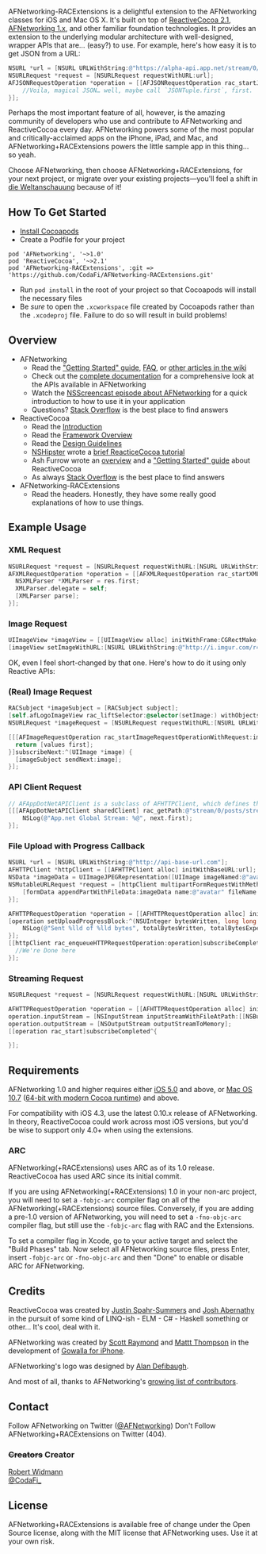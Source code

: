 <snark>

AFNetworking-RACExtensions is a delightful extension to the AFNetworking classes for iOS and Mac OS X. It's built on top of [ReactiveCocoa 2.1](https://github.com/ReactiveCocoa/ReactiveCocoa), [AFNetworking 1.x](https://github.com/AFNetworking/AFNetworking), and other familiar foundation technologies. It provides an extension to the underlying modular architecture with well-designed, wrapper APIs that are… (easy?) to use. For example, here's how easy it is to get JSON from a URL:

``` objective-c
NSURL *url = [NSURL URLWithString:@"https://alpha-api.app.net/stream/0/posts/stream/global"];
NSURLRequest *request = [NSURLRequest requestWithURL:url];
AFJSONRequestOperation *operation = [[AFJSONRequestOperation rac_startJSONRequestOperationWithRequest:request]subscribeNext:^(RACTuple *JSONTuple) {
    //Voila, magical JSON… well, maybe call `JSONTuple.first`, first.
}];
```

Perhaps the most important feature of all, however, is the amazing community of developers who use and contribute to AFNetworking and ReactiveCocoa every day. AFNetworking powers some of the most popular and critically-acclaimed apps on the iPhone, iPad, and Mac, and AFNetworking+RACExtensions powers the little sample app in this thing… so yeah. 

Choose AFNetworking, then choose AFNetworking+RACExtensions, for your next project, or migrate over your existing projects—you'll feel a shift in [die Weltanschauung](http://en.wikipedia.org/wiki/World_view) because of it!

## How To Get Started

- [Install Cocoapods](http://www.cocoapods.org/)
- Create a Podfile for your project
```
pod 'AFNetworking', '~>1.0'
pod 'ReactiveCocoa', '~>2.1'
pod 'AFNetworking-RACExtensions', :git => 'https://github.com/CodaFi/AFNetworking-RACExtensions.git'
```
- Run `pod install` in the root of your project so that Cocoapods will install the necessary files
- Be _sure_ to open the `.xcworkspace` file created by Cocoapods rather than the `.xcodeproj` file. Failure to do so will result in build problems!

## Overview

- AFNetworking
    * Read the ["Getting Started" guide](https://github.com/AFNetworking/AFNetworking/wiki/Getting-Started-with-AFNetworking), 
     [FAQ](https://github.com/AFNetworking/AFNetworking/wiki/AFNetworking-FAQ), or [other articles in the wiki](https://github.com/AFNetworking/AFNetworking/wiki)
    * Check out the [complete documentation](http://afnetworking.github.com/AFNetworking/) for a comprehensive look at the APIs available in AFNetworking
    * Watch the [NSScreencast episode about AFNetworking](http://nsscreencast.com/episodes/6-afnetworking) for a quick introduction to how to use it in your application
    * Questions? [Stack Overflow](http://stackoverflow.com/questions/tagged/afnetworking) is the best place to find answers
- ReactiveCocoa
    * Read the [Introduction](https://github.com/ReactiveCocoa/ReactiveCocoa#introduction)
    * Read the [Framework Overview](https://github.com/ReactiveCocoa/ReactiveCocoa/blob/master/Documentation/FrameworkOverview.md)
    * Read the [Design Guidelines](https://github.com/ReactiveCocoa/ReactiveCocoa/blob/master/Documentation/DesignGuidelines.md)
    * [NSHipster](http://www.nshipster.com) wrote a [brief ReacticeCocoa tutorial](http://nshipster.com/reactivecocoa/)
    * Ash Furrow wrote an [overview](http://www.teehanlax.com/blog/reactivecocoa/) and a ["Getting Started" guide](http://www.teehanlax.com/blog/getting-started-with-reactivecocoa/) about ReactiveCocoa
    * As always [Stack Overflow](http://stackoverflow.com/questions/tagged/reactive%2Dcocoa) is the best place to find answers
- AFNetworking-RACExtensions
    * Read the headers. Honestly, they have some really good explanations of how to use things.

## Example Usage

### XML Request

``` objective-c
NSURLRequest *request = [NSURLRequest requestWithURL:[NSURL URLWithString:@"http://api.flickr.com/services/rest/?method=flickr.groups.browse&api_key=b6300e17ad3c506e706cb0072175d047&cat_id=34427469792%40N01&format=rest"]];
AFXMLRequestOperation *operation = [[AFXMLRequestOperation rac_startXMLParserRequestOperationWithRequest:request]subscribeNext:^(RACTuple *res) {
  NSXMLParser *XMLParser = res.first;
  XMLParser.delegate = self;
  [XMLParser parse];
}];
```

### Image Request

``` objective-c
UIImageView *imageView = [[UIImageView alloc] initWithFrame:CGRectMake(0.0f, 0.0f, 100.0f, 100.0f)];
[imageView setImageWithURL:[NSURL URLWithString:@"http://i.imgur.com/r4uwx.jpg"] placeholderImage:[UIImage imageNamed:@"placeholder-avatar"]];
```

OK, even I feel short-changed by that one.  Here's how to do it using only Reactive APIs:

### (Real) Image Request

``` objective-c
RACSubject *imageSubject = [RACSubject subject];
[self.afLogoImageView rac_liftSelector:@selector(setImage:) withObjects:imageSubject];
NSURLRequest *imageRequest = [NSURLRequest requestWithURL:[NSURL URLWithString:@"https://raw.github.com/AFNetworking/AFNetworking/gh-pages/afnetworking-logo.png"]];

[[[AFImageRequestOperation rac_startImageRequestOperationWithRequest:imageRequest]map:^id(RACTuple *values) {
  return [values first];
}]subscribeNext:^(UIImage *image) {
  [imageSubject sendNext:image];
}];
```

### API Client Request

``` objective-c
// AFAppDotNetAPIClient is a subclass of AFHTTPClient, which defines the base URL and default HTTP headers for NSURLRequests it creates
[[[AFAppDotNetAPIClient sharedClient] rac_getPath:@"stream/0/posts/stream/global" parameters:nil]subscribeNext:^(RACTuple *next) {
    NSLog(@"App.net Global Stream: %@", next.first);
}];
```

### File Upload with Progress Callback

``` objective-c
NSURL *url = [NSURL URLWithString:@"http://api-base-url.com"];
AFHTTPClient *httpClient = [[AFHTTPClient alloc] initWithBaseURL:url];
NSData *imageData = UIImageJPEGRepresentation([UIImage imageNamed:@"avatar.jpg"], 0.5);
NSMutableURLRequest *request = [httpClient multipartFormRequestWithMethod:@"POST" path:@"/upload" parameters:nil constructingBodyWithBlock: ^(id <AFMultipartFormData>formData) {
    [formData appendPartWithFileData:imageData name:@"avatar" fileName:@"avatar.jpg" mimeType:@"image/jpeg"];
}];

AFHTTPRequestOperation *operation = [[AFHTTPRequestOperation alloc] initWithRequest:request];
[operation setUploadProgressBlock:^(NSUInteger bytesWritten, long long totalBytesWritten, long long totalBytesExpectedToWrite) {
    NSLog(@"Sent %lld of %lld bytes", totalBytesWritten, totalBytesExpectedToWrite);
}];
[[httpClient rac_enqueueHTTPRequestOperation:operation]subscribeCompleted:^{
  //We're Done here
}];
```

### Streaming Request

``` objective-c
NSURLRequest *request = [NSURLRequest requestWithURL:[NSURL URLWithString:@"http://localhost:8080/encode"]];

AFHTTPRequestOperation *operation = [[AFHTTPRequestOperation alloc] initWithRequest:request];
operation.inputStream = [NSInputStream inputStreamWithFileAtPath:[[NSBundle mainBundle] pathForResource:@"large-image" ofType:@"tiff"]];
operation.outputStream = [NSOutputStream outputStreamToMemory];
[[operation rac_start]subscribeCompleted^{

}];
```

## Requirements

AFNetworking 1.0 and higher requires either [iOS 5.0](http://developer.apple.com/library/ios/#releasenotes/General/WhatsNewIniPhoneOS/Articles/iPhoneOS4.html) and above, or [Mac OS 10.7](http://developer.apple.com/library/mac/#releasenotes/MacOSX/WhatsNewInOSX/Articles/MacOSX10_6.html#//apple_ref/doc/uid/TP40008898-SW7) ([64-bit with modern Cocoa runtime](https://developer.apple.com/library/mac/#documentation/Cocoa/Conceptual/ObjCRuntimeGuide/Articles/ocrtVersionsPlatforms.html)) and above.

For compatibility with iOS 4.3, use the latest 0.10.x release of AFNetworking.  In theory, ReactiveCocoa could work across most iOS versions, but you'd be wise to support only 4.0+ when using the extensions.

### ARC

AFNetworking(+RACExtensions) uses ARC as of its 1.0 release.
ReactiveCocoa has used ARC since its initial commit.

If you are using AFNetworking(+RACExtensions) 1.0 in your non-arc project, you will need to set a `-fobjc-arc` compiler flag on all of the AFNetworking(+RACExtensions) source files. Conversely, if you are adding a pre-1.0 version of AFNetworking, you will need to set a `-fno-objc-arc` compiler flag, but still use the `-fobjc-arc` flag with RAC and the Extensions.

To set a compiler flag in Xcode, go to your active target and select the "Build Phases" tab. Now select all AFNetworking source files, press Enter, insert `-fobjc-arc` or `-fno-objc-arc` and then "Done" to enable or disable ARC for AFNetworking.

## Credits

ReactiveCocoa was created by [Justin Spahr-Summers](https://github.com/jspahrsummers) and [Josh Abernathy](https://github.com/joshaber) in the pursuit of some kind of LINQ-ish - ELM - C# - Haskell something or other… It's cool, deal with it.

AFNetworking was created by [Scott Raymond](https://github.com/sco/) and [Mattt Thompson](https://github.com/mattt/) in the development of [Gowalla for iPhone](http://en.wikipedia.org/wiki/Gowalla).

AFNetworking's logo was designed by [Alan Defibaugh](http://www.alandefibaugh.com/).

And most of all, thanks to AFNetworking's [growing list of contributors](https://github.com/AFNetworking/AFNetworking/contributors).

## Contact

Follow AFNetworking on Twitter ([@AFNetworking](https://twitter.com/AFNetworking))
Don't Follow AFNetworking+RACExtensions on Twitter (404).

### ~~Creators~~ Creator

[Robert Widmann](https://github.com/CodaFi)  
[@CodaFi_](https://twitter.com/CodaFi_)

## License

AFNetworking+RACExtensions is available free of change under the Open Source license, along with the MIT license that AFNetworking uses.  Use it at your own risk.

</snark>